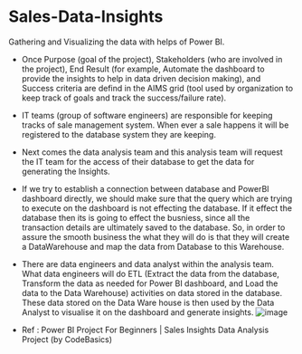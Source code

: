 # Sales-Data-Insights
Gathering and Visualizing the data with helps of Power BI.

* Once Purpose (goal of the project), Stakeholders (who are involved in the project), End Result (for example, Automate the dashboard to provide the insights to help in data driven decision making), and Success criteria are defind in the AIMS grid (tool used by organization to keep track of goals and track the success/failure rate).

* IT teams (group of software engineers) are responsible for keeping tracks of sale management system. When ever a sale happens it will be registered to the database system they are keeping.

* Next comes the data analysis team and this analysis team will request the IT team for the access of their database to get the data for generating the Insights.

* If we try to establish a connection between database and PowerBI dashboard directly, we should make sure that the query which are trying to execute on the dashboard is not effecting the database. If it effect the database then its is going to effect the busniess, since all the transaction details are ultimately saved to the database. So, in order to assure the smooth business the what they will do is that they will create a DataWarehouse and map the data from Database to this Warehouse.

* There are data engineers and data analyst within the analysis team. What data engineers will do ETL (Extract the data from the database, Transform the data as needed for Power BI dashboard, and Load the data to the Data Warehouse) activities on data stored in the database. These data stored on the Data Ware house is then used by the Data Analyst to visualise it on the dashboard and generate insights.
![image](https://user-images.githubusercontent.com/99719105/219037334-523dd41c-8fe6-4daa-bb8c-c219253fba21.png)



* Ref : Power BI Project For Beginners | Sales Insights Data Analysis Project (by CodeBasics)
